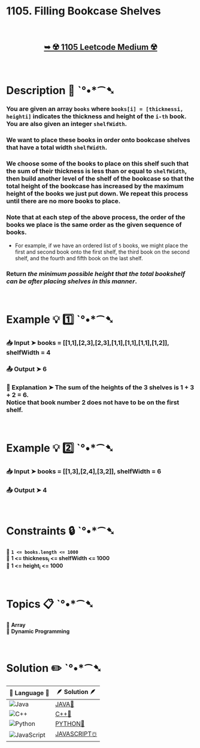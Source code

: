 # 1105. Filling Bookcase Shelves

</br>

<h2 align="center"> 

<a href="https://leetcode.com/problems/filling-bookcase-shelves/description/?envType=daily-question&envId=2024-07-31"><strong>➥ ☢️ 1105 Leetcode Medium ☢️ </strong></a>
</h2>

</br>

# Description 📜 ˋ°•*⁀➷

### You are given an array `books` where `books[i] = [thicknessi, heighti]` indicates the thickness and height of the `i-th` book. You are also given an integer `shelfWidth`.

### We want to place these books in order onto bookcase shelves that have a total width `shelfWidth`.

### We choose some of the books to place on this shelf such that the sum of their thickness is less than or equal to `shelfWidth`, then build another level of the shelf of the bookcase so that the total height of the bookcase has increased by the maximum height of the books we just put down. We repeat this process until there are no more books to place.

### Note that at each step of the above process, the order of the books we place is the same order as the given sequence of books.

- For example, if we have an ordered list of `5` books, we might place the first and second book onto the first shelf, the third book on the second shelf, and the fourth and fifth book on the last shelf.

### Return *the minimum possible height that the total bookshelf can be after placing shelves in this manner*.

</br>

# Example 💡 1️⃣ ˋ°•*⁀➷

  ### 📥 Input  ➤ books = [[1,1],[2,3],[2,3],[1,1],[1,1],[1,1],[1,2]], shelfWidth = 4

  ### 📤 Output  ➤ 6

  ### 🔦 Explanation  ➤ The sum of the heights of the 3 shelves is 1 + 3 + 2 = 6.</br> Notice that book number 2 does not have to be on the first shelf.

</br>

# Example 💡 2️⃣ ˋ°•*⁀➷

  ### 📥 Input ➤ books = [[1,3],[2,4],[3,2]], shelfWidth = 6

  ### 📤 Output  ➤ 4

</br>

# Constraints 🔒 ˋ°•*⁀➷

🔹 **`1 <= books.length <= 1000`** </br>
🔹 **1 <= thickness<sub>i</sub> <= shelfWidth <= 1000** </br>
🔹 **1 <= height<sub>i</sub> <= 1000** </br>

</br>

# Topics 📋 ˋ°•*⁀➷

🔸 **Array**  </br>
🔸 **Dynamic Programming**  </br>


</br>

# Solution ✏️ ˋ°•*⁀➷

| 📒 Language 📒  | 🪶 Solution 🪶 |
| ------------- | ------------- |
|  ![Java](https://img.shields.io/badge/java-%23ED8B00.svg?style=for-the-badge&logo=openjdk&logoColor=white)  | [JAVA🍁]() |
|  ![C++](https://img.shields.io/badge/c++-%2300599C.svg?style=for-the-badge&logo=c%2B%2B&logoColor=white)  | [C++🎲]()  |
|  ![Python](https://img.shields.io/badge/python-3670A0?style=for-the-badge&logo=python&logoColor=ffdd54)    | [PYTHON🍰]() |
| ![JavaScript](https://img.shields.io/badge/javascript-%23323330.svg?style=for-the-badge&logo=javascript&logoColor=%23F7DF1E)   | [JAVASCRIPT☃️]() |

